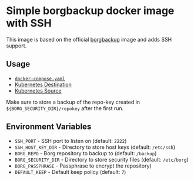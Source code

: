# Simple borgbackup docker image with SSH

This image is based on the official [borgbackup](https://borgbackup.readthedocs.io/en/stable/) image and adds SSH
support.

## Usage

* [`docker-compose.yaml`](./docker-compose.yaml)
* [Kubernetes Destination](./kubernetes-destination.yaml)
* [Kubernetes Source](./kubernetes-source.yaml)

Make sure to store a backup of the repo-key created in `${BORG_SECURITY_DIR}/repokey` after the first run.

## Environment Variables

* `SSH_PORT` - SSH port to listen on (default: `2222`)
* `SSH_HOST_KEY_DIR` - Directory to store host keys (default: `/etc/ssh`)
* `BORG_REPO` - Borg repository to backup to (default: `/backup`)
* `BORG_SECURITY_DIR` - Directory to store security files (default: `/etc/borg`)
* `BORG_PASSPHRASE` - Passphrase to encrypt the repository)
* `DEFAULT_KEEP` - Default keep policy (default: `7`)
